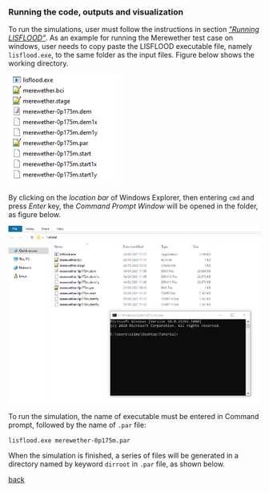### Running the code, outputs and visualization

To run the simulations, user must follow the instructions in section [*"Running LISFLOOD"*](). As an example for running the Merewether test case on windows, user needs to copy paste the LISFLOOD executable file, namely `lisflood.exe`, to the same folder as the input files. Figure below shows the working directory.

![image](/Figures/mer12.png)

By clicking on the *location bar* of Windows Explorer, then entering `cmd` and press *Enter* key, the *Command Prompt Window* will be opened in the folder, as figure below.

![image](/Figures/mer13.png)

To run the simulation, the name of executable must be entered in Command prompt, followed by the name of `.par` file: 
```
lisflood.exe merewether-0p175m.par   
```

When the simulation is finished, a series of files will be generated in a directory named by keyword `dirroot` in `.par` file, as shown below.

[back](/Merewether.md)

